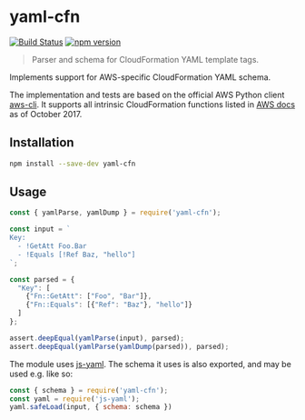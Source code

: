 # yaml-cfn

[![Build Status](https://travis-ci.org/gristlabs/yaml-cfn.svg?branch=master)](https://travis-ci.org/gristlabs/yaml-cfn)
[![npm version](https://badge.fury.io/js/yaml-cfn.svg)](https://badge.fury.io/js/yaml-cfn)

> Parser and schema for CloudFormation YAML template tags.

Implements support for AWS-specific CloudFormation YAML schema.

The implementation and tests are based on the official AWS Python client
[aws-cli](https://github.com/aws/aws-cli). It supports all intrinsic CloudFormation functions listed in
[AWS docs](http://docs.aws.amazon.com/AWSCloudFormation/latest/UserGuide/intrinsic-function-reference.html)
as of October 2017.

## Installation

```bash
npm install --save-dev yaml-cfn
```

## Usage

```js
const { yamlParse, yamlDump } = require('yaml-cfn');

const input = `
Key:
  - !GetAtt Foo.Bar
  - !Equals [!Ref Baz, "hello"]
`;

const parsed = {
  "Key": [
    {"Fn::GetAtt": ["Foo", "Bar"]},
    {"Fn::Equals": [{"Ref": "Baz"}, "hello"]}
  ]
};

assert.deepEqual(yamlParse(input), parsed);
assert.deepEqual(yamlParse(yamlDump(parsed)), parsed);
```

The module uses [js-yaml](https://github.com/nodeca/js-yaml). The schema it uses is also exported,
and may be used e.g. like so:
```js
const { schema } = require('yaml-cfn');
const yaml = require('js-yaml');
yaml.safeLoad(input, { schema: schema })
```
